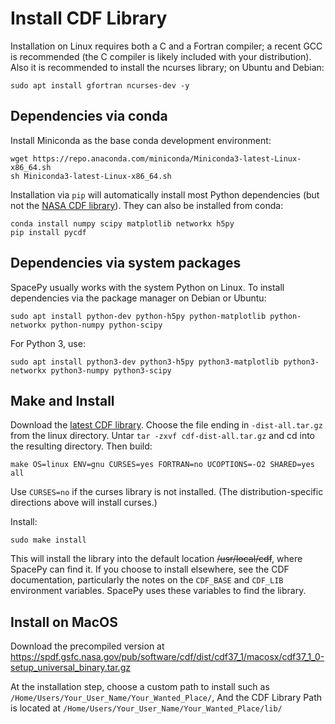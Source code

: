 # Install CDF Library

Installation on Linux requires both a C and a Fortran compiler; a recent GCC is recommended (the C compiler is likely included with your distribution). Also it is recommended to install the ncurses library; on Ubuntu and Debian:

`sudo apt install gfortran ncurses-dev -y`

## Dependencies via conda

Install Miniconda as the base conda development environment:

```
wget https://repo.anaconda.com/miniconda/Miniconda3-latest-Linux-x86_64.sh
sh Miniconda3-latest-Linux-x86_64.sh
```

Installation via `pip` will automatically install most Python dependencies (but not the [NASA CDF library](https://spacepy.github.io/install_linux.html#linux-cdf)). They can also be installed from conda:

```
conda install numpy scipy matplotlib networkx h5py
pip install pycdf
```

## Dependencies via system packages

SpacePy usually works with the system Python on Linux. To install dependencies via the package manager on Debian or Ubuntu:

`sudo apt install python-dev python-h5py python-matplotlib python-networkx python-numpy python-scipy`

For Python 3, use:

`sudo apt install python3-dev python3-h5py python3-matplotlib python3-networkx python3-numpy python3-scipy`

## Make and Install

Download the [latest CDF library](https://spdf.gsfc.nasa.gov/pub/software/cdf/dist/cdf37_1/cdf-dist-all.tar.gz "Download 3.7.1"). Choose the file ending in `-dist-all.tar.gz` from the linux directory. Untar `tar -zxvf cdf-dist-all.tar.gz` and cd into the resulting directory. Then build:

`make OS=linux ENV=gnu CURSES=yes FORTRAN=no UCOPTIONS=-O2 SHARED=yes all`

Use `CURSES=no` if the curses library is not installed. (The distribution-specific directions above will install curses.)

Install:

`sudo make install`

This will install the library into the default location ~~/usr/local/cdf~~, where SpacePy can find it. If you choose to install elsewhere, see the CDF documentation, particularly the notes on the `CDF_BASE` and `CDF_LIB` environment variables. SpacePy uses these variables to find the library.

## Install on MacOS

Download the precompiled version at <https://spdf.gsfc.nasa.gov/pub/software/cdf/dist/cdf37_1/macosx/cdf37_1_0-setup_universal_binary.tar.gz>

At the installation step, choose a custom path to install such as `/Home/Users/Your_User_Name/Your_Wanted_Place/`, And the CDF Library Path is located at `/Home/Users/Your_User_Name/Your_Wanted_Place/lib/`
